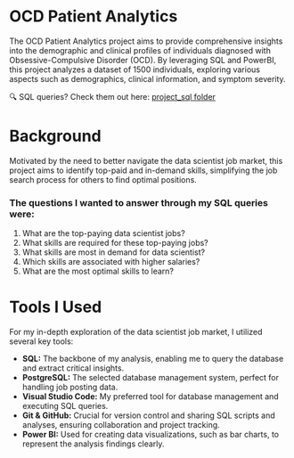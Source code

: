 # OCD Patient Analytics

The OCD Patient Analytics project aims to provide comprehensive insights into the demographic and clinical profiles of individuals diagnosed with Obsessive-Compulsive Disorder (OCD). By leveraging SQL and PowerBI, this project analyzes a dataset of 1500 individuals, exploring various aspects such as demographics, clinical information, and symptom severity.

🔍 SQL queries? Check them out here: [project_sql folder](/project_sql/)

# Background
Motivated by the need to better navigate the data scientist job market, this project aims to identify top-paid and in-demand skills, simplifying the job search process for others to find optimal positions.

### The questions I wanted to answer through my SQL queries were:

1. What are the top-paying data scientist jobs?
2. What skills are required for these top-paying jobs?
3. What skills are most in demand for data scientist?
4. Which skills are associated with higher salaries?
5. What are the most optimal skills to learn?

# Tools I Used
For my in-depth exploration of the data scientist job market, I utilized several key tools:

- **SQL:** The backbone of my analysis, enabling me to query the database and extract critical insights.
- **PostgreSQL:** The selected database management system, perfect for handling job posting data.
- **Visual Studio Code:** My preferred tool for database management and executing SQL queries.
- **Git & GitHub:** Crucial for version control and sharing SQL scripts and analyses, ensuring collaboration and project tracking.
- **Power BI:** Used for creating data visualizations, such as bar charts, to represent the analysis findings clearly.
